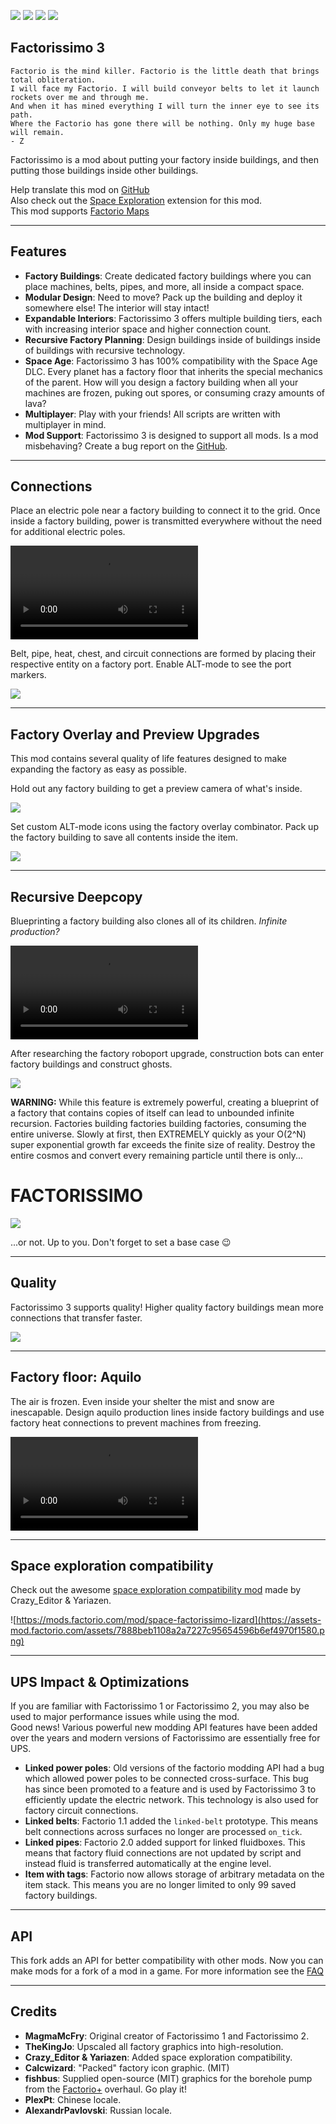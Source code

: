 [![](https://img.shields.io/badge/dynamic/json?color=orange&label=Factorio&query=downloads_count&suffix=%20downloads&url=https%3A%2F%2Fmods.factorio.com%2Fapi%2Fmods%2Ffactorissimo-2-notnotmelon&style=for-the-badge)](https://mods.factorio.com/mod/factorissimo-2-notnotmelon) [![](https://img.shields.io/badge/Discord-Community-blue?style=for-the-badge)](https://discord.gg/SAUq8hcZkq) [![](https://img.shields.io/github/issues/notnotmelon/factorissimo-2-notnotmelon?label=Bug%20Reports&style=for-the-badge)](https://github.com/notnotmelon/factorissimo-2-notnotmelon/issues) [![](https://img.shields.io/github/issues-pr/notnotmelon/factorissimo-2-notnotmelon?label=Pull%20Requests&style=for-the-badge)](https://github.com/notnotmelon/factorissimo-2-notnotmelon/pulls)

## Factorissimo 3

    Factorio is the mind killer. Factorio is the little death that brings total obliteration.
    I will face my Factorio. I will build conveyor belts to let it launch rockets over me and through me.
    And when it has mined everything I will turn the inner eye to see its path.
    Where the Factorio has gone there will be nothing. Only my huge base will remain.
    - Z

Factorissimo is a mod about putting your factory inside buildings, and then putting those buildings inside other buildings.

Help translate this mod on [GitHub](https://github.com/notnotmelon/factorissimo-2-notnotmelon/pulls)  
Also check out the [Space Exploration](https://mods.factorio.com/mod/space-factorissimo-updated) extension for this mod.  
This mod supports [Factorio Maps](https://youtu.be/zDkEtZGG0IQ)  

---

## Features

- **Factory Buildings**: Create dedicated factory buildings where you can place machines, belts, pipes, and more, all inside a compact space.
- **Modular Design**: Need to move? Pack up the building and deploy it somewhere else! The interior will stay intact!
- **Expandable Interiors**: Factorissimo 3 offers multiple building tiers, each with increasing interior space and higher connection count.
- **Recursive Factory Planning**: Design buildings inside of buildings inside of buildings with recursive technology.
- **Space Age**: Factorissimo 3 has 100% compatibility with the Space Age DLC. Every planet has a factory floor that inherits the special mechanics of the parent. How will you design a factory building when all your machines are frozen, puking out spores, or consuming crazy amounts of lava?
- **Multiplayer**: Play with your friends! All scripts are written with multiplayer in mind.
- **Mod Support**: Factorissimo 3 is designed to support all mods. Is a mod misbehaving? Create a bug report on the [GitHub](https://github.com/notnotmelon/factorissimo-2-notnotmelon/issues).

---

## Connections

Place an electric pole near a factory building to connect it to the grid. Once inside a factory building, power is transmitted everywhere without the need for additional electric poles.

![](https://files.catbox.moe/n99rh6.mp4)

Belt, pipe, heat, chest, and circuit connections are formed by placing their respective entity on a factory port. Enable ALT-mode to see the port markers.

![](https://assets-mod.factorio.com/assets/d7e68a857db8c6c98f06db2cd3e5d3ed701918f9.png)

---

## Factory Overlay and Preview Upgrades

This mod contains several quality of life features designed to make expanding the factory as easy as possible.

Hold out any factory building to get a preview camera of what's inside.

![](https://assets-mod.factorio.com/assets/45a9a5801c3beaf17f8b8e334a9d200f64d9a725.png)

Set custom ALT-mode icons using the factory overlay combinator. Pack up the factory building to save all contents inside the item.

![](https://assets-mod.factorio.com/assets/3cfecea1399ba0668a61a64fa6676b76c3960ccd.png)

---

## Recursive Deepcopy

Blueprinting a factory building also clones all of its children. _Infinite production?_

![](https://files.catbox.moe/2lxnxd.mp4)

After researching the factory roboport upgrade, construction bots can enter factory buildings and construct ghosts.

![](https://assets-mod.factorio.com/assets/624cbd5f97d000cba0a10cffd32cd1708de39cd2.png)

**WARNING:** While this feature is extremely powerful, creating a blueprint of a factory that contains copies of itself can lead to unbounded infinite recursion. Factories building factories building factories, consuming the entire universe. Slowly at first, then EXTREMELY quickly as your O(2^N) super exponential growth far exceeds the finite size of reality. Destroy the entire cosmos and convert every remaining particle until there is only...

# FACTORISSIMO

![](https://assets-mod.factorio.com/assets/3f019209ba6a140bc62580cb861643246073f904.png)

...or not. Up to you. Don't forget to set a base case 😉 

---

## Quality

Factorissimo 3 supports quality! Higher quality factory buildings mean more connections that transfer faster.

![](https://assets-mod.factorio.com/assets/d94d181f2f35e65e0bc9df8a6c4dbb510df9178e.png)

---

## Factory floor: Aquilo

The air is frozen. Even inside your shelter the mist and snow are inescapable. Design aquilo production lines inside factory buildings and use factory heat connections to prevent machines from freezing.

![](https://files.catbox.moe/gwrsss.mp4)

---

## Space exploration compatibility
Check out the awesome [space exploration compatibility mod](https://mods.factorio.com/mod/space-factorissimo-lizard) made by Crazy_Editor & Yariazen.

![https://mods.factorio.com/mod/space-factorissimo-lizard](https://assets-mod.factorio.com/assets/7888beb1108a2a7227c95654596b6ef4970f1580.png)

---

## UPS Impact & Optimizations

If you are familiar with Factorissimo 1 or Factorissimo 2, you may also be used to major performance issues while using the mod.  
Good news! Various powerful new modding API features have been added over the years and modern versions of Factorissimo are essentially free for UPS.

- **Linked power poles**: Old versions of the factorio modding API had a bug which allowed power poles to be connected cross-surface. This bug has since been promoted to a feature and is used by Factorissimo 3 to efficiently update the electric network. This technology is also used for factory circuit connections.
- **Linked belts**: Factorio 1.1 added the `linked-belt` prototype. This means belt connections across surfaces no longer are processed `on_tick`.
- **Linked pipes**: Factorio 2.0 added support for linked fluidboxes. This means that factory fluid connections are not updated by script and instead fluid is transferred automatically at the engine level.
- **Item with tags**: Factorio now allows storage of arbitrary metadata on the item stack. This means you are no longer limited to only 99 saved factory buildings.

---

## API

This fork adds an API for better compatibility with other mods. Now you can make mods for a fork of a mod in a game.
For more information see the [FAQ](https://mods.factorio.com/mod/factorissimo-2-notnotmelon/faq)

---

## Credits

- **MagmaMcFry**: Original creator of Factorissimo 1 and Factorissimo 2.
- **TheKingJo**: Upscaled all factory graphics into high-resolution.
- **Crazy_Editor & Yariazen**: Added space exploration compatibility.
- **Calcwizard**: "Packed" factory icon graphic. (MIT)
- **fishbus**: Supplied open-source (MIT) graphics for the borehole pump from the [Factorio+](https://mods.factorio.com/mod/factorioplus) overhaul. Go play it!
- **PlexPt**: Chinese locale.
- **AlexandrPavlovski**: Russian locale.